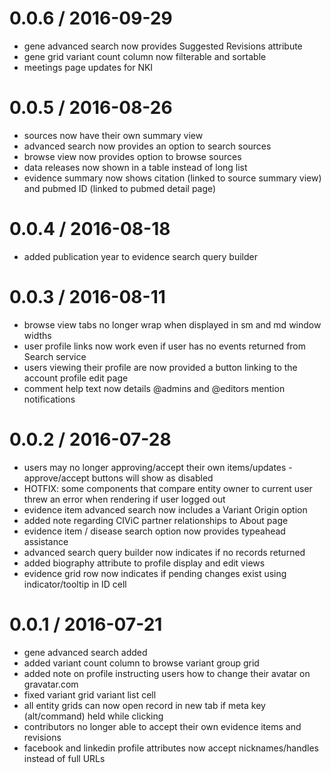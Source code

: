 0.0.6 / 2016-09-29
==================
* gene advanced search now provides Suggested Revisions attribute
* gene grid variant count column now filterable and sortable
* meetings page updates for NKI

0.0.5 / 2016-08-26
==================
* sources now have their own summary view
* advanced search now provides an option to search sources
* browse view now provides option to browse sources
* data releases now shown in a table instead of long list
* evidence summary now shows citation (linked to source summary view) and pubmed ID (linked to pubmed detail page)


0.0.4 / 2016-08-18
==================
* added publication year to evidence search query builder


0.0.3 / 2016-08-11
==================
* browse view tabs no longer wrap when displayed in sm and md window widths
* user profile links now work even if user has no events returned from Search service
* users viewing their profile are now provided a button linking to the account profile edit page
* comment help text now details @admins and @editors mention notifications


0.0.2 / 2016-07-28
==================
* users may no longer approving/accept their own items/updates - approve/accept buttons will show as disabled
* HOTFIX: some components that compare entity owner to current user threw an error when rendering if user logged out
* evidence item advanced search now includes a Variant Origin option
* added note regarding CIViC partner relationships to About page
* evidence item / disease search option now provides typeahead assistance
* advanced search query builder now indicates if no records returned
* added biography attribute to profile display and edit views
* evidence grid row now indicates if pending changes exist using indicator/tooltip in ID cell


0.0.1 / 2016-07-21
==================
* gene advanced search added
* added variant count column to browse variant group grid
* added note on profile instructing users how to change their avatar on gravatar.com
* fixed variant grid variant list cell
* all entity grids can now open record in new tab if meta key (alt/command) held while clicking
* contributors no longer able to accept their own evidence items and revisions
* facebook and linkedin profile attributes now accept nicknames/handles instead of full URLs
